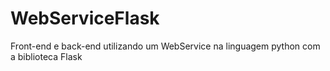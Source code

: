# WebServiceFlask
Front-end e back-end utilizando um WebService na linguagem python com a biblioteca Flask
